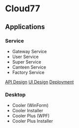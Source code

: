 # Cloud77

## Applications

### Service

+ Gateway Service
+ User Service
+ Super Service
+ Canteen Service
+ Factory Service

[API Design](Documentation\API.md)
[UI Design](Documentation\UI.md)
[Deployment](Documentation\Deployment.md)

### Desktop

+ Cooler (WinForm)
+ Cooler Installer
+ Cooler Plus (WPF)
+ Cooler Plus Installer
